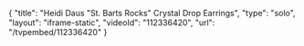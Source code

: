 {
    "title": "Heidi Daus \"St. Barts Rocks\" Crystal Drop Earrings",
    "type": "solo",
    "layout": "iframe-static",
    "videoId": "112336420",
    "url": "\/tvpembed\/112336420"
}